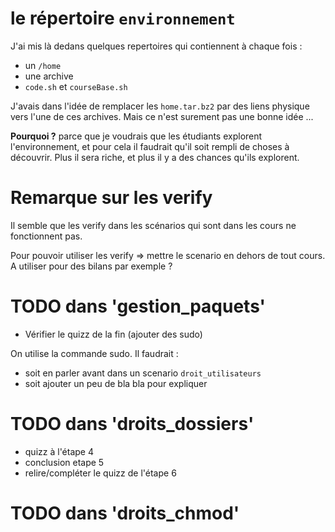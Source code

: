 # le répertoire `environnement`

J'ai mis là dedans quelques repertoires qui contiennent à chaque fois :
* un `/home`
* une archive
* `code.sh` et `courseBase.sh`

J'avais dans l'idée de remplacer les `home.tar.bz2` par des liens physique vers l'une de ces archives.
Mais ce n'est surement pas une bonne idée ...

**Pourquoi ?** parce que je voudrais que les étudiants explorent l'environnement, et pour cela il faudrait qu'il soit rempli de choses à découvrir.
Plus il sera riche, et plus il y a des chances qu'ils explorent.


# Remarque sur les verify
Il semble que les verify dans les scénarios qui sont dans les cours ne fonctionnent pas.

Pour pouvoir utiliser les verify => mettre le scenario en dehors de tout cours.
A utiliser pour des bilans par exemple ?

# TODO dans 'gestion_paquets' 

* Vérifier le quizz de la fin (ajouter des sudo)

On utilise la commande sudo. Il faudrait :

* soit en parler avant dans un scenario `droit_utilisateurs`
* soit ajouter un peu de bla bla pour expliquer 

# TODO dans 'droits_dossiers' 
* quizz à l'étape 4
* conclusion etape 5
* relire/compléter le quizz de l'étape 6

# TODO dans 'droits_chmod'



